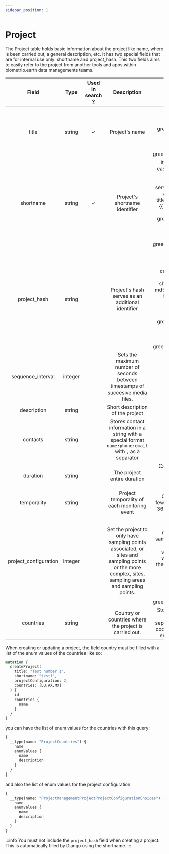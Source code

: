 ```yaml
---
sidebar_position: 1
---
```


# Project

The Project table holds basic information about the project like name, where is been carried out, a general description, etc. It has two special fields that are for internal use only: shortname and project_hash. This two fields aims to easily refer to the project from another tools and apps within biometrio.earth data managements teams.

|   Field  | 	   Type	     | Used in search [?](../../balam-api/search-and-filter.md#search) | Description |  Observations | 
|:--------:|:-------------:|:------------------:|:------------------:|------------------:|
| title | string | ✓ | Project's name | <span style={{ borderBottom: "1px solid green"}}>Unique.</span> <span style={{ borderBottom: "1px solid green"}}>Required.</span> | 
| shortname | string | ✓ | Project's shortname identifier | Its purpose is to easily identify the project from another app or service, can be an acronym of the title. <span style={{ borderBottom: "1px solid green"}}>Unique.</span> <span style={{ borderBottom: "1px solid green"}}>Required.</span> |
| project_hash | string | | Project's hash serves as an additional identifier | It's created by Django when a new project is created or when updated the shortname. It's a md5 encryption of the shortname. <span style={{ borderBottom: "1px solid green"}}>Unique.</span> <span style={{ borderBottom: "1px solid green"}}>Required.</span>  |
| sequence_interval | integer | | Sets the maximum number of seconds between timestamps of succesive media files. | Optional |
| description | string | | Short description of the project | Optional |
| contacts | string | | Stores contact information in a string with a special format `name:phone:email` with `,`  as a separator | Optional |
| duration | string | | The project entire duration | Can be 5 days, 1 year or undetermined. Optional |
| temporality | string | | Project temporality of each monitoring event | Can be 1 day, a few hours or up to 36 days. Optional |
| project_configuration | integer | | Set the project to only have sampling points associated, or sites and sampling points or the more complex, sites, sampling areas and sampling points. | Stored as an integer, 1 represents only sampling points, 2 represents sampling points with sites and 3 the more complex one. Default is stored with 1. <span style={{ borderBottom: "1px solid green"}}>Required.</span> |
| countries | string | | Country or countries where the project is carried out. | Stored as a string with comma separated country codes. Can be left empty. Optional. | 

When creating or updating a project, the field country must be filled with a list of the anum values of the countries like so:

```graphql
mutation {
  createProject(
    title: "Test number 1",
    shortname: "test1",
    projectConfiguration: 2,
    countries: [LU,AX,MX]
  ) {
    id
    countries {
      name
    }
  } 
}
```

you can have the list of enum values for the countries with this query:

```graphql
{
  __type(name: "ProjectCountries") {
    name
    enumValues {
      name
      description
    }
  }
}
```

and also the list of enum values for the project configuration:

```graphql
{
  __type(name: "ProjectmanagementProjectProjectConfigurationChoices") {
    name
    enumValues {
      name
      description
    }
  }
}
```
:::info
You must not include the `project_hash` field when creating a project. This is automatically filled by Django using the shortname. 
:::
